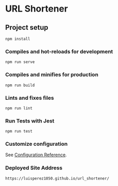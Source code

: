 # URL Shortener

## Project setup
```
npm install
```

### Compiles and hot-reloads for development
```
npm run serve
```

### Compiles and minifies for production
```
npm run build
```

### Lints and fixes files
```
npm run lint
```

### Run Tests with Jest
```
npm run test
```

### Customize configuration
See [Configuration Reference](https://cli.vuejs.org/config/).

### Deployed Site Address
```
https://luisperez1050.github.io/url_shortener/
```